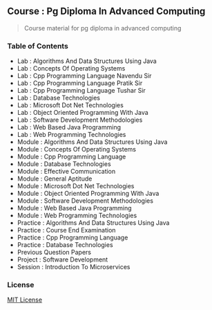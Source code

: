 ## Course : Pg Diploma In Advanced Computing

> Course material for pg diploma in advanced computing

### Table of Contents

- Lab : Algorithms And Data Structures Using Java
- Lab : Concepts Of Operating Systems
- Lab : Cpp Programming Language Navendu Sir
- Lab : Cpp Programming Language Pratik Sir
- Lab : Cpp Programming Language Tushar Sir
- Lab : Database Technologies
- Lab : Microsoft Dot Net Technologies
- Lab : Object Oriented Programming With Java
- Lab : Software Development Methodologies
- Lab : Web Based Java Programming
- Lab : Web Programming Technologies
- Module : Algorithms And Data Structures Using Java
- Module : Concepts Of Operating Systems
- Module : Cpp Programming Language
- Module : Database Technologies
- Module : Effective Communication
- Module : General Aptitude
- Module : Microsoft Dot Net Technologies
- Module : Object Oriented Programming With Java
- Module : Software Development Methodologies
- Module : Web Based Java Programming
- Module : Web Programming Technologies
- Practice : Algorithms And Data Structures Using Java
- Practice : Course End Examination
- Practice : Cpp Programming Language
- Practice : Database Technologies
- Previous Question Papers
- Project : Software Development
- Session : Introduction To Microservices

### License

[MIT License](license)